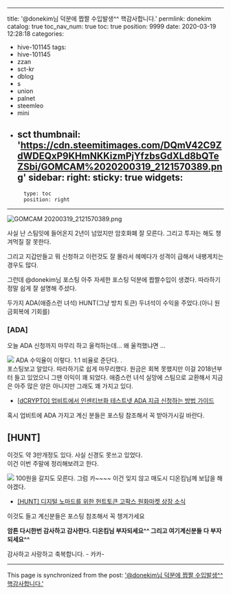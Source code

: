 
---
title: '@donekim님  덕분에 짭짤 수입발생^^  핵감사합니다.'
permlink: donekim
catalog: true
toc_nav_num: true
toc: true
position: 9999
date: 2020-03-19 12:28:18
categories:
- hive-101145
tags:
- hive-101145
- zzan
- sct-kr
- dblog
- s
- union
- palnet
- steemleo
- mini
- sct
thumbnail: 'https://cdn.steemitimages.com/DQmV42C9ZdWDEQxP9KHmNKKizmPjYfzbsGdXLd8bQTeZSbi/GOMCAM%2020200319_2121570389.png'
sidebar:
    right:
        sticky: true
widgets:
    -
        type: toc
        position: right
---


![GOMCAM 20200319_2121570389.png](https://cdn.steemitimages.com/DQmV42C9ZdWDEQxP9KHmNKKizmPjYfzbsGdXLd8bQTeZSbi/GOMCAM%2020200319_2121570389.png)


사실 난 스팀잇에 들어온지 2년이 넘었지만
암호화폐 잘 모른다. 그리고 투자는 해도 챙겨먹질 잘 못한다. 

그리고 지갑만들고 뭐 신청하고 이런것도 잘 몰라서 
헤메다가 성격이 급해서 내팽게치는 경우도 많다. 

그런데 @donekim님 포스팅 아주 자세한 포스팅 덕분에
짭짤수입이 생겼다.  따라하기 정말 쉽게 잘 설명해 주셨다.

두가지 ADA(애증스런 녀석)  HUNT(그냥 방치 토큰) 
두녀석이 수익을 주었다.(아니 원금회복에 기회를)

### [ADA]

오늘 ADA 신청까지 마무리 하고 울컥하는데... 
왜 울컥했냐면 ... 

![](https://cdn.steemitimages.com/DQmVuxybkUe2oaB5QKKYJ1gGYbxKjpmzUFeGWJcN5gwiLQc/GOMCAM%2020200319_2045370066.png)
ADA 수익율이 이렇다. 1:1 비율로 준단다. .  
포스팅보고 알았다.  따라하기로 쉽게 마무리했다. 
원금은 회복 못했지만 이걸 2018년부터 들고 있었으니
그땐 이익이 꽤 되었다.  애증스런 녀석 실망에 스팀으로 
교환해서 지금은 아주 많은 양은 아니지만 그래도 꽤 가지고 있다.

* [[dCRYPTO] 업비트에서 인센티브화 테스트넷 
ADA 지급 신청하는 방법 가이드](https://www.steemcoinpan.com/hive-101145/@donekim/dcrypto-ada)

혹시 업비트에 ADA 가지고 계신 분들은 포스팅 참조해서
꼭 받아가시길 바란다. 


## [HUNT]

이것도 약 3만개정도 있다. 
사실 신경도 못쓰고 있었다.  
이건 이번 주말에 정리해보려고 한다. 

![](https://cdn.steemitimages.com/DQmYkqiC5LWBTYBLbb11DWyiAf5ZNZ85vdAebtWNYF7GmiU/GOMCAM%2020200319_2058570977.png)
100원을 갈지도 모른다.  그럼 카~~~~
이건 잊지 않고 매도시 디온킴님께 보답을 해야겠다. 

- [[HUNT] 디지털 노마드를 위한 헌트토큰 고팍스 원화마켓 상장 소식](https://www.steemcoinpan.com/hive-101145/@donekim/4bpk7c-hunt)

이것도 들고 계신분들은 포스팅 참조해서 꼭 챙겨가세요

**암튼 다시한번 감사하고 감사한다. 
디온킴님 부자되세요^^
그리고 여기계신분들 다 부자되세요^^**

감사하고 사랑하고 축복합니다. - 카카-

- - -

This page is synchronized from the post: ['@donekim님  덕분에 짭짤 수입발생^^  핵감사합니다.'](https://steemit.com/@kibumh/donekim)
